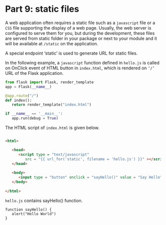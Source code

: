 # Part 9: static files

A web application often requires a static file such as a `javascript` file or a `CSS` file supporting the display of a web page. Usually, the web server is configured to serve them for you, but during the development, these files are served from static folder in your package or next to your module and it will be available at `/static` on the application.

A special endpoint ‘static’ is used to generate URL for static files.

In the following example, a `javascript` function defined in `hello.js` is called on OnClick event of HTML button in `index.html`, which is rendered on `‘/’` URL of the Flask application.

```python
from flask import Flask, render_template
app = Flask(__name__)

@app.route("/")
def index():
   return render_template("index.html")

if __name__ == '__main__':
   app.run(debug = True)
```
The HTML script of `index.html` is given below.

```html

<html>

   <head>
      <script type = "text/javascript" 
         src = "{{ url_for('static', filename = 'hello.js') }}" ></script>
   </head>
   
   <body>
      <input type = "button" onclick = "sayHello()" value = "Say Hello" />
   </body>
   
</html>

```
`hello.js` contains sayHello() function.
```
function sayHello() {
   alert("Hello World")
}
```
